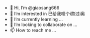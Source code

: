 - 👋 Hi, I’m @giaosang666
- 👀 I’m interested in 已给我哩个i熬过i奥
- 🌱 I’m currently learning ...
- 💞️ I’m looking to collaborate on ...
- 📫 How to reach me ...

<!---
giaosang666/giaosang666 is a ✨ special ✨ repository because its `README.md` (this file) appears on your GitHub profile.
You can click the Preview link to take a look at your changes.
--->
